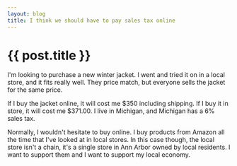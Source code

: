 ```yaml
---
layout: blog
title: I think we should have to pay sales tax online
---
```


# {{ post.title }}

I'm looking to purchase a new winter jacket. I went and tried it on in a local store, and it fits really well. They price match, but everyone sells the jacket for the same price. 

If I buy the jacket online, it will cost me $350 including shipping. If I buy it in store, it will cost me $371.00. I live in Michigan, and Michigan has a 6% sales tax.

Normally, I wouldn't hesitate to buy online. I buy products from Amazon all the time that I've looked at in local stores. In this case though, the local store isn't a chain, it's a single store in Ann Arbor owned by local residents. I want to support them and I want to support my local economy.
